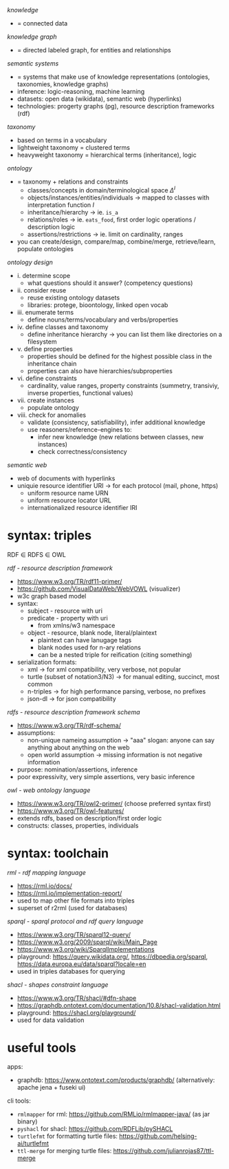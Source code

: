 *knowledge*

- = connected data

*knowledge graph*

- = directed labeled graph, for entities and relationships

*semantic systems*

- = systems that make use of knowledge representations (ontologies, taxonomies, knowledge graphs)
- inference: logic-reasoning, machine learning
- datasets: open data (wikidata), semantic web (hyperlinks)
- technologies: progerty graphs (pg), resource description frameworks (rdf)

*taxonomy*

- based on terms in a vocabulary
- lightweight taxonomy = clustered terms
- heavyweight taxonomy = hierarchical terms (inheritance), logic

*ontology*

- = taxonomy + relations and constraints
	- classes/concepts in domain/terminological space $\Delta^I$
	- objects/instances/entities/individuals → mapped to classes with interpretation function $I$ 
	- inheritance/hierarchy → ie. `is_a`
	- relations/roles → ie. `eats_food`, first order logic operations / description logic
	- assertions/restrictions → ie. limit on cardinality, ranges
- you can create/design, compare/map, combine/merge, retrieve/learn, populate ontologies

*ontology design*

- i. determine scope
	- what questions should it answer? (competency questions)
- ii. consider reuse
	- reuse existing ontology datasets
	- libraries: protege, bioontology, linked open vocab
- iii. enumerate terms
	- define nouns/terms/vocabulary and verbs/properties
- iv. define classes and taxonomy
	- define inheritance hierarchy → you can list them like directories on a filesystem
- v. define properties
	- properties should be defined for the highest possible class in the inheritance chain
	- properties can also have hierarchies/subproperties
- vi. define constraints
	- cardinality, value ranges, property constraints (summetry, transiviy, inverse properties, functional values)
- vii. create instances
	- populate ontology
- viii. check for anomalies
	- validate (consistency, satisfiability), infer additional knowledge
	- use reasoners/reference-engines to:
		- infer new knowledge (new relations between classes, new instances)
		- check correctness/consistency

*semantic web*

- web of documents with hyperlinks
- uniquie resource identifier URI → for each protocol (mail, phone, https)
	- uniform resource name URN
	- uniform resource locator URL
	- internationalized resource identifier IRI

# syntax: triples

RDF $\in$ RDFS $\in$ OWL

*rdf - resource description framework*

- https://www.w3.org/TR/rdf11-primer/
- https://github.com/VisualDataWeb/WebVOWL (visualizer)
- w3c graph based model
- syntax:
	- subject - resource with uri
	- predicate - property with uri
		- from xmlns/w3 namespace
	- object - resource, blank node, literal/plaintext
		- plaintext can have lanugage tags
		- blank nodes used for n-ary relations
		- can be a nested triple for reification (citing something)
- serialization formats:
	- xml → for xml compatibility, very verbose, not popular
	- turtle (subset of notation3/N3) → for manual editing, succinct, most common
	- n-triples → for high performance parsing, verbose, no prefixes
	- json-dl → for json compatibility

*rdfs - resource description framework schema*

- https://www.w3.org/TR/rdf-schema/
- assumptions:
	- non-unique nameing assumption → "aaa" slogan: anyone can say anything about anything on the web
	- open world assumption → missing information is not negative information
- purpose: nomination/assertions, inference
- poor expressivity, very simple assertions, very basic inference

*owl - web ontology language*

- https://www.w3.org/TR/owl2-primer/ (choose preferred syntax first)
- https://www.w3.org/TR/owl-features/
- extends rdfs, based on description/first order logic
- constructs: classes, properties, individuals

# syntax: toolchain

*rml - rdf mapping language*

- https://rml.io/docs/
- https://rml.io/implementation-report/
- used to map other file formats into triples
- superset of r2rml (used for databases)

*sparql - sparql protocol and rdf query language*

- https://www.w3.org/TR/sparql12-query/
- https://www.w3.org/2009/sparql/wiki/Main_Page
- https://www.w3.org/wiki/SparqlImplementations
- playground: https://query.wikidata.org/, https://dbpedia.org/sparql, https://data.europa.eu/data/sparql?locale=en
- used in triples databases for querying

*shacl - shapes constraint language*

- https://www.w3.org/TR/shacl/#dfn-shape
- https://graphdb.ontotext.com/documentation/10.8/shacl-validation.html
- playground: https://shacl.org/playground/
- used for data validation

# useful tools

apps:

- graphdb: https://www.ontotext.com/products/graphdb/ (alternatively: apache jena + fuseki ui)

cli tools:

- `rmlmapper` for rml: https://github.com/RMLio/rmlmapper-java/ (as jar binary)
- `pyshacl` for shacl: https://github.com/RDFLib/pySHACL
- `turtlefmt` for formatting turtle files: https://github.com/helsing-ai/turtlefmt
- `ttl-merge` for merging turtle files: https://github.com/julianrojas87/ttl-merge
